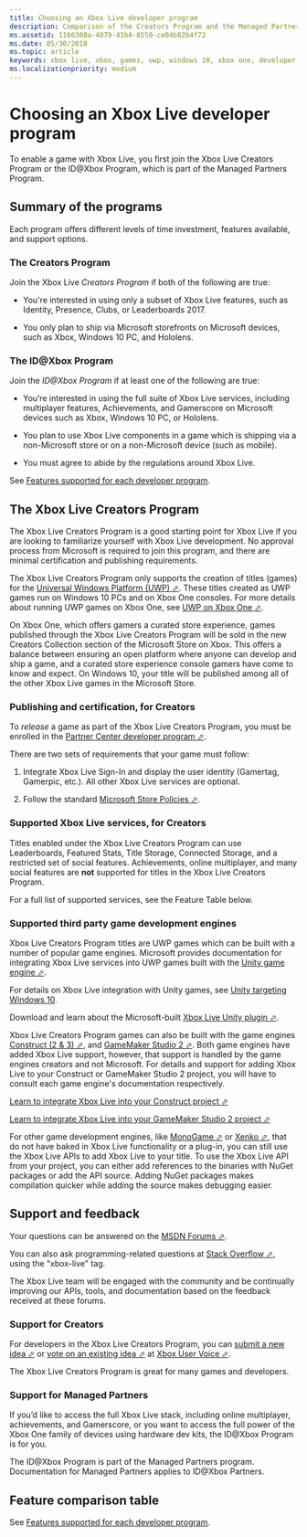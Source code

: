 ```yaml
---
title: Choosing an Xbox Live developer program
description: Comparison of the Creators Program and the Managed Partners Program.
ms.assetid: 1166308a-4079-41b4-8550-ce04b82b4f72
ms.date: 05/30/2018
ms.topic: article
keywords: xbox live, xbox, games, uwp, windows 10, xbox one, developer program, creators
ms.localizationpriority: medium
---
```


# Choosing an Xbox Live developer program

To enable a game with Xbox Live, you first join the Xbox Live Creators Program or the ID@Xbox Program, which is part of the Managed Partners Program.


## Summary of the programs

Each program offers different levels of time investment, features available, and support options.


### The Creators Program

Join the Xbox Live *Creators Program* if both of the following are true:

*  You're interested in using only a subset of Xbox Live features, such as Identity, Presence, Clubs, or Leaderboards 2017.

*  You only plan to ship via Microsoft storefronts on Microsoft devices, such as Xbox, Windows 10 PC, and Hololens.


### The ID@Xbox Program

Join the *ID@Xbox Program* if at least one of the following are true:

* You’re interested in using the full suite of Xbox Live services, including multiplayer features, Achievements, and Gamerscore on Microsoft devices such as Xbox, Windows 10 PC, or Hololens.

* You plan to use Xbox Live components in a game which is shipping via a non-Microsoft store or on a non-Microsoft device (such as mobile).

* You must agree to abide by the regulations around Xbox Live.

See [Features supported for each developer program](feature-comparison-table.md).


## The Xbox Live Creators Program

The Xbox Live Creators Program is a good starting point for Xbox Live if you are looking to familiarize yourself with Xbox Live development.
No approval process from Microsoft is required to join this program, and there are minimal certification and publishing requirements.

The Xbox Live Creators Program only supports the creation of titles (games) for the <a href="https://msdn.microsoft.com/windows/uwp/get-started/universal-application-platform-guide" target="_blank">Universal Windows Platform (UWP) &#11008;</a>.
These titles created as UWP games run on Windows 10 PCs and on Xbox One consoles.
For more details about running UWP games on Xbox One, see <a href="https://docs.microsoft.com/windows/uwp/xbox-apps/index" target="_blank">UWP on Xbox One &#11008;</a>.

On Xbox One, which offers gamers a curated store experience, games published through the Xbox Live Creators Program will be sold in the new Creators Collection section of the Microsoft Store on Xbox.
This offers a balance between ensuring an open platform where anyone can develop and ship a game, and a curated store experience console gamers have come to know and expect.
On Windows 10, your title will be published among all of the other Xbox Live games in the Microsoft Store.


### Publishing and certification, for Creators

To *release* a game as part of the Xbox Live Creators Program, you must be enrolled in the <a href="https://developer.microsoft.com/store/register" target="_blank">Partner Center developer program  &#11008;</a>.

There are two sets of requirements that your game must follow:

1. Integrate Xbox Live Sign-In and display the user identity (Gamertag, Gamerpic, etc.). All other Xbox Live services are optional.

2. Follow the standard <a href="https://msdn.microsoft.com/library/windows/apps/dn764944.aspx" target="_blank">Microsoft Store Policies &#11008;</a>.


### Supported Xbox Live services, for Creators

Titles enabled under the Xbox Live Creators Program can use Leaderboards, Featured Stats, Title Storage, Connected Storage, and a restricted set of social features.
Achievements, online multiplayer, and many social features are **not** supported for titles in the Xbox Live Creators Program.

For a full list of supported services, see the Feature Table below.


### Supported third party game development engines

Xbox Live Creators Program titles are UWP games which can be built with a number of popular game engines.
Microsoft provides documentation for integrating Xbox Live services into UWP games built with the <a href="https://unity.com" target="_blank">Unity game engine &#11008;</a>.
 
For details on Xbox Live integration with Unity games, see [Unity targeting Windows 10](../setup-ide/creators/unity-win10/index.md).

Download and learn about the Microsoft-built <a href="https://github.com/Microsoft/xbox-live-unity-plugin" target="_blank">Xbox Live Unity plugin &#11008;</a>.

Xbox Live Creators Program games can also be built with the game engines
<a href="https://www.scirra.com/construct2" target="_blank">Construct (2 & 3) &#11008;</a>, and
<a href="https://www.yoyogames.com/gamemaker" target="_blank">GameMaker Studio 2 &#11008;</a>.
Both game engines have added Xbox Live support, however, that support is handled by the game engines creators and not Microsoft.
For details and support for adding Xbox Live to your Construct or GameMaker Studio 2 project, you will have to consult each game engine's documentation respectively.

<a href="https://www.scirra.com/tutorials/9540/using-xbox-live-in-uwp-apps" target="_blank">Learn to integrate Xbox Live into your Construct project &#11008;</a>

<a href="https://www.yoyogames.com/gamemaker/xblc" target="_blank">Learn to integrate Xbox Live into your GameMaker Studio 2 project &#11008;</a>

For other game development engines, like <a href="http://www.monogame.net/" target="_blank">MonoGame &#11008;</a> or <a href="https://xenko.com/" target="_blank">Xenko &#11008;</a>, that do not have baked in Xbox Live functionality or a plug-in, you can still use the Xbox Live APIs to add Xbox Live to your title.
To use the Xbox Live API from your project, you can either add references to the binaries with NuGet packages or add the API source.
Adding NuGet packages makes compilation quicker while adding the source makes debugging easier.


## Support and feedback

Your questions can be answered on the <a href="https://social.msdn.microsoft.com/Forums/home?forum=xboxlivedev" target="_blank">MSDN Forums &#11008;</a>.

You can also ask programming-related questions at <a href="https://stackoverflow.com/questions/tagged/xbox-live" target="_blank">Stack Overflow &#11008;</a>, using the "xbox-live" tag.

The Xbox Live team will be engaged with the community and be continually improving our APIs, tools, and documentation based on the feedback received at these forums.


### Support for Creators

For developers in the Xbox Live Creators Program, you can <a href="https://xbox.uservoice.com/forums/363186--new-ideas?category_id=196261" target="_blank">submit a new idea &#11008;</a> or <a href="https://xbox.uservoice.com/forums/251649?category_id=210838" target="_blank">vote on an existing idea &#11008;</a> at <a href="https://xbox.uservoice.com/forums/363186--new-ideas" target="_blank">Xbox User Voice &#11008;</a>.

The Xbox Live Creators Program is great for many games and developers.


### Support for Managed Partners

If you’d like to access the full Xbox Live stack, including online multiplayer, achievements, and Gamerscore, or you want to access the full power of the Xbox One family of devices using hardware dev kits, the ID@Xbox Program is for you.

The ID@Xbox Program is part of the Managed Partners program.
Documentation for Managed Partners applies to ID@Xbox Partners.


## Feature comparison table

See [Features supported for each developer program](feature-comparison-table.md).
